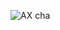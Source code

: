 ![AX cha](https://github.com/mustafaztrk/Iyzipay/assets/57284119/ac58f0c3-3026-4afc-89f6-553128e0d053)
